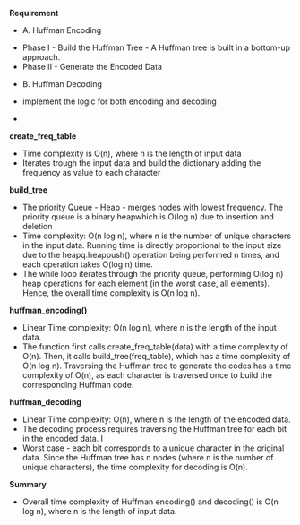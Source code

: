 **Requirement**
* A. Huffman Encoding
- Phase I - Build the Huffman Tree - A Huffman tree is built in a bottom-up approach.
- Phase II - Generate the Encoded Data
* B. Huffman Decoding
- implement the logic for both encoding and decoding 

* 

**create_freq_table**
- Time complexity is O(n), where n is the length of input data
- Iterates trough the input data and build the dictionary adding the frequency as value to each character

**build_tree**
- The priority Queue - Heap - merges nodes with lowest frequency. The priority queue is a binary heapwhich is O(log n) due to insertion and deletion
- Time complexity: O(n log n), where n is the number of unique characters in the input data. Running time is directly proportional to the input size due to the heapq.heappush() operation being performed n times, and each operation takes O(log n) time.
- The while loop iterates through the priority queue, performing O(log n) heap operations for each element (in the worst case, all elements). Hence, the overall time complexity is O(n log n).

**huffman_encoding()**
- Linear Time complexity: O(n log n), where n is the length of the input data.
- The function first calls create_freq_table(data) with a time complexity of O(n). Then, it calls build_tree(freq_table), which has a time complexity of O(n log n). Traversing the Huffman tree to generate the codes has a time complexity of O(n), as each character is traversed once to build the corresponding Huffman code.

**huffman_decoding**
- Linear Time complexity: O(n), where n is the length of the encoded data.
- The decoding process requires traversing the Huffman tree for each bit in the encoded data. I
- Worst case - each bit corresponds to a unique character in the original data. Since the Huffman tree has n nodes (where n is the number of unique characters), the time complexity for decoding is O(n).

**Summary**
* Overall time complexity of Huffman encoding() and decoding() is O(n log n), where n is the length of input data. 